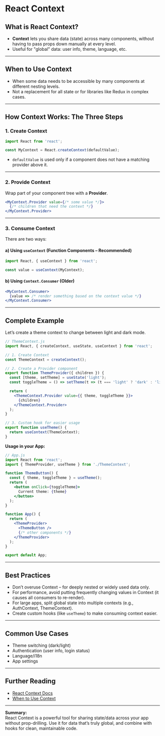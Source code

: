 # React Context

## What is React Context?

- **Context** lets you share data (state) across many components, without having to pass props down manually at every level.
- Useful for "global" data: user info, theme, language, etc.

---

## When to Use Context

- When some data needs to be accessible by many components at different nesting levels.
- Not a replacement for all state or for libraries like Redux in complex cases.

---

## How Context Works: The Three Steps

### 1. Create Context

```jsx
import React from 'react';

const MyContext = React.createContext(defaultValue);
```
- `defaultValue` is used only if a component does not have a matching provider above it.

---

### 2. Provide Context

Wrap part of your component tree with a **Provider**.

```jsx
<MyContext.Provider value={/* some value */}>
  {/* children that need the context */}
</MyContext.Provider>
```

---

### 3. Consume Context

There are two ways:

#### a) Using `useContext` (Function Components – Recommended)

```jsx
import React, { useContext } from 'react';

const value = useContext(MyContext);
```

#### b) Using `Context.Consumer` (Older)

```jsx
<MyContext.Consumer>
  {value => /* render something based on the context value */}
</MyContext.Consumer>
```

---

## Complete Example

Let’s create a theme context to change between light and dark mode.

```jsx
// ThemeContext.js
import React, { createContext, useState, useContext } from 'react';

// 1. Create Context
const ThemeContext = createContext();

// 2. Create a Provider component
export function ThemeProvider({ children }) {
  const [theme, setTheme] = useState('light');
  const toggleTheme = () => setTheme(t => (t === 'light' ? 'dark' : 'light'));

  return (
    <ThemeContext.Provider value={{ theme, toggleTheme }}>
      {children}
    </ThemeContext.Provider>
  );
}

// 3. Custom hook for easier usage
export function useTheme() {
  return useContext(ThemeContext);
}
```

**Usage in your App:**

```jsx
// App.js
import React from 'react';
import { ThemeProvider, useTheme } from './ThemeContext';

function ThemeButton() {
  const { theme, toggleTheme } = useTheme();
  return (
    <button onClick={toggleTheme}>
      Current theme: {theme}
    </button>
  );
}

function App() {
  return (
    <ThemeProvider>
      <ThemeButton />
      {/* other components */}
    </ThemeProvider>
  );
}

export default App;
```

---

## Best Practices

- Don’t overuse Context – for deeply nested or widely used data only.
- For performance, avoid putting frequently changing values in Context (it causes all consumers to re-render).
- For large apps, split global state into multiple contexts (e.g., AuthContext, ThemeContext).
- Create custom hooks (like `useTheme`) to make consuming context easier.

---

## Common Use Cases

- Theme switching (dark/light)
- Authentication (user info, login status)
- Language/i18n
- App settings

---

## Further Reading

- [React Context Docs](https://react.dev/reference/react/useContext)
- [When to Use Context](https://react.dev/reference/react/useContext#alternatives)

---

**Summary:**  
React Context is a powerful tool for sharing state/data across your app without prop-drilling. Use it for data that’s truly global, and combine with hooks for clean, maintainable code.
